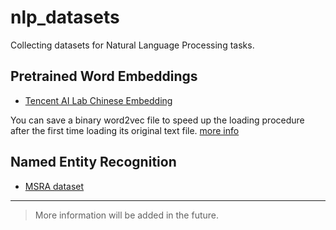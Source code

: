 # nlp_datasets

Collecting datasets for Natural Language Processing tasks.


## Pretrained Word Embeddings

- [Tencent AI Lab Chinese Embedding](https://ai.tencent.com/ailab/nlp/embedding.html)

You can save a binary word2vec file to speed up the loading procedure after the first time loading its original text file. [more info](https://codingcat.cn/article/55) 



## Named Entity Recognition

- [MSRA dataset](https://github.com/dox1994/nlp_datasets/tree/master/ner/msra/) 



---

> More information will be added in the future.
